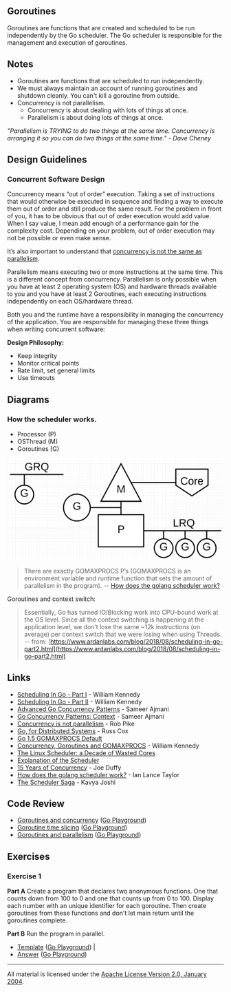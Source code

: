 ## Goroutines

Goroutines are functions that are created and scheduled to be run independently by the Go scheduler. The Go scheduler is responsible for the management and execution of goroutines.

## Notes

* Goroutines are functions that are scheduled to run independently.
* We must always maintain an account of running goroutines and shutdown cleanly. You can't kill a goroutine from outside.
* Concurrency is not parallelism.
	* Concurrency is about dealing with lots of things at once.
	* Parallelism is about doing lots of things at once.

_"Parallelism is TRYING to do two things at the same time. Concurrency is arranging it so you can do two things at the same time." - Dave Cheney_

## Design Guidelines

### Concurrent Software Design

Concurrency means “out of order” execution. Taking a set of instructions that
would otherwise be executed in sequence and finding a way to execute them out of
order and still produce the same result. For the problem in front of you, it has
to be obvious that out of order execution would add value. When I say value, I
mean add enough of a performance gain for the complexity cost. Depending on your
problem, out of order execution may not be possible or even make sense.

It’s also important to understand that [concurrency is not the same as
parallelism](https://blog.golang.org/concurrency-is-not-parallelism).

Parallelism means executing two or more instructions at the same time. This is a
different concept from concurrency. Parallelism is only possible when you have
at least 2 operating system (OS) and hardware threads available to you and you
have at least 2 Goroutines, each executing instructions independently on each
OS/hardware thread.

Both you and the runtime have a responsibility in managing the concurrency of
the application. You are responsible for managing these three things when
writing concurrent software:

**Design Philosophy:**

* Keep integrity
* Monitor critical points
* Rate limit, set general limits
* Use timeouts

<!-- 

Index of the three part series:

* 1) [Scheduling In Go : Part I - OS Scheduler](https://www.ardanlabs.com/blog/2018/08/scheduling-in-go-part1.html)
* 2) [Scheduling In Go : Part II - Go Scheduler](https://www.ardanlabs.com/blog/2018/08/scheduling-in-go-part2.html)
* 3) [Scheduling In Go : Part III - Concurrency](https://www.ardanlabs.com/blog/2018/12/scheduling-in-go-part3.html)

-->

## Diagrams

### How the scheduler works.

* Processor (P)
* OSThread (M)
* Goroutines (G)


![Scheduler](scheduler.png)


> There are exactly GOMAXPROCS P’s (GOMAXPROCS is an environment variable and
> runtime function that sets the amount of parallelism in the program). -- [How
> does the golang scheduler
> work?](https://www.quora.com/How-does-the-golang-scheduler-work/answer/Ian-Lance-Taylor)

Goroutines and context switch:

> Essentially, Go has turned IO/Blocking work into CPU-bound work at the OS
> level. Since all the context switching is happening at the application level,
> we don’t lose the same ~12k instructions (on average) per context switch that
> we were losing when using Threads.  -- from: [https://www.ardanlabs.com/blog/2018/08/scheduling-in-go-part2.html](https://www.ardanlabs.com/blog/2018/08/scheduling-in-go-part2.html)

## Links

* [Scheduling In Go - Part I](https://www.ardanlabs.com/blog/2018/08/scheduling-in-go-part1.html) - William Kennedy
* [Scheduling In Go - Part II](https://www.ardanlabs.com/blog/2018/08/scheduling-in-go-part2.html) - William Kennedy
* [Advanced Go Concurrency Patterns](https://blog.golang.org/advanced-go-concurrency-patterns) - Sameer Ajmani
* [Go Concurrency Patterns: Context](https://blog.golang.org/context) - Sameer Ajmani
* [Concurrency is not parallelism](https://blog.golang.org/concurrency-is-not-parallelism) - Rob Pike
* [Go, for Distributed Systems](https://talks.golang.org/2013/distsys.slide) - Russ Cox
* [Go 1.5 GOMAXPROCS Default](https://docs.google.com/document/d/1At2Ls5_fhJQ59kDK2DFVhFu3g5mATSXqqV5QrxinasI/edit)
* [Concurrency, Goroutines and GOMAXPROCS](https://www.ardanlabs.com/blog/2014/01/concurrency-goroutines-and-gomaxprocs.html) - William Kennedy
* [The Linux Scheduler: a Decade of Wasted Cores](http://www.ece.ubc.ca/~sasha/papers/eurosys16-final29.pdf)
* [Explanation of the Scheduler](https://news.ycombinator.com/item?id=12460807)
* [15 Years of Concurrency](http://joeduffyblog.com/2016/11/30/15-years-of-concurrency/) - Joe Duffy
* [How does the golang scheduler work?](https://www.quora.com/How-does-the-golang-scheduler-work/answer/Ian-Lance-Taylor) - Ian Lance Taylor
* [The Scheduler Saga](https://www.youtube.com/watch?v=YHRO5WQGh0k) - Kavya Joshi

## Code Review

* [Goroutines and concurrency](example1/example1.go) ([Go Playground](https://play.golang.org/p/4n6G3uRDc83))
* [Goroutine time slicing](example2/example2.go) ([Go Playground](https://play.golang.org/p/QtNVo1nb4uQ))
* [Goroutines and parallelism](example3/example3.go) ([Go Playground](https://play.golang.org/p/ybZ84UcLW81))

## Exercises

### Exercise 1

**Part A** Create a program that declares two anonymous functions. One that counts down from 100 to 0 and one that counts up from 0 to 100. Display each number with an unique identifier for each goroutine. Then create goroutines from these functions and don't let main return until the goroutines complete.

**Part B** Run the program in parallel.

* [Template](exercises/template1/template1.go) ([Go Playground](https://play.golang.org/p/O0FB2gd6-7d)) |
* [Answer](exercises/exercise1/exercise1.go) ([Go Playground](https://play.golang.org/p/uZlHjwf2CXY))
___
All material is licensed under the [Apache License Version 2.0, January 2004](http://www.apache.org/licenses/LICENSE-2.0).
